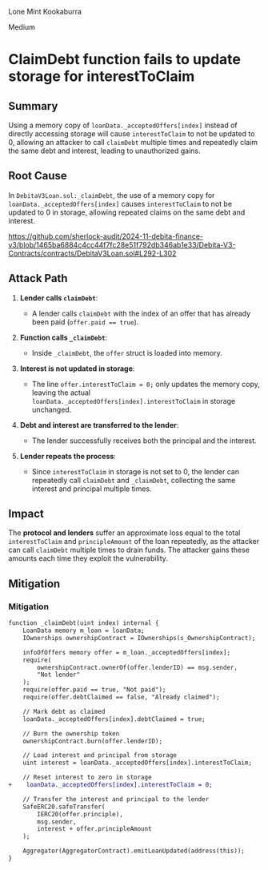 Lone Mint Kookaburra

Medium

# ClaimDebt function fails to update storage for interestToClaim

## Summary

Using a memory copy of `loanData._acceptedOffers[index]` instead of directly accessing storage will cause `interestToClaim` to not be updated to 0, allowing an attacker to call `claimDebt` multiple times and repeatedly claim the same debt and interest, leading to unauthorized gains.

## Root Cause

In `DebitaV3Loan.sol:_claimDebt`, the use of a memory copy for `loanData._acceptedOffers[index]` causes `interestToClaim` to not be updated to 0 in storage, allowing repeated claims on the same debt and interest.

https://github.com/sherlock-audit/2024-11-debita-finance-v3/blob/1465ba6884c4cc44f7fc28e51f792db346ab1e33/Debita-V3-Contracts/contracts/DebitaV3Loan.sol#L292-L302

## Attack Path

1. **Lender calls `claimDebt`**:
   - A lender calls `claimDebt` with the index of an offer that has already been paid (`offer.paid == true`).

2. **Function calls `_claimDebt`**:
   - Inside `_claimDebt`, the `offer` struct is loaded into memory.

3. **Interest is not updated in storage**:
   - The line `offer.interestToClaim = 0;` only updates the memory copy, leaving the actual `loanData._acceptedOffers[index].interestToClaim` in storage unchanged.

4. **Debt and interest are transferred to the lender**:
   - The lender successfully receives both the principal and the interest.

5. **Lender repeats the process**:
   - Since `interestToClaim` in storage is not set to 0, the lender can repeatedly call `claimDebt` and `_claimDebt`, collecting the same interest and principal multiple times.

## Impact

The **protocol and lenders** suffer an approximate loss equal to the total `interestToClaim` and `principleAmount` of the loan repeatedly, as the attacker can call `claimDebt` multiple times to drain funds. The attacker gains these amounts each time they exploit the vulnerability.

## Mitigation

### Mitigation

```diff
function _claimDebt(uint index) internal {
    LoanData memory m_loan = loanData;
    IOwnerships ownershipContract = IOwnerships(s_OwnershipContract);

    infoOfOffers memory offer = m_loan._acceptedOffers[index];
    require(
        ownershipContract.ownerOf(offer.lenderID) == msg.sender,
        "Not lender"
    );
    require(offer.paid == true, "Not paid");
    require(offer.debtClaimed == false, "Already claimed");

    // Mark debt as claimed
    loanData._acceptedOffers[index].debtClaimed = true;

    // Burn the ownership token
    ownershipContract.burn(offer.lenderID);

    // Load interest and principal from storage
    uint interest = loanData._acceptedOffers[index].interestToClaim;

    // Reset interest to zero in storage
+    loanData._acceptedOffers[index].interestToClaim = 0;

    // Transfer the interest and principal to the lender
    SafeERC20.safeTransfer(
        IERC20(offer.principle),
        msg.sender,
        interest + offer.principleAmount
    );

    Aggregator(AggregatorContract).emitLoanUpdated(address(this));
}
```